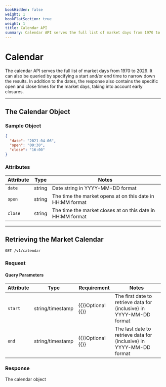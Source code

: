 ```yaml
---
bookHidden: false
weight: 1
bookFlatSection: true
weight: 1
title: Calendar API
summary: Calendar API serves the full list of market days from 1970 to 2029.
---
```


# Calendar

The calendar API serves the full list of market days from 1970 to 2029. It can also be queried by specifying a start and/or end time to narrow down the results. In addition to the dates, the response also contains the specific open and close times for the market days, taking into account early closures.

---

## **The Calendar Object**

### Sample Object

```json
{
  "date": "2021-04-06",
  "open": "09:30",
  "close": "16:00"
}
```

### Attributes

| Attribute | Type   | Notes                                                        |
| --------- | ------ | ------------------------------------------------------------ |
| `date`    | string | Date string in YYYY-MM-DD format                             |
| `open`    | string | The time the market opens at on this date in HH:MM format  |
| `close`   | string | The time the market closes at on this date in HH:MM format |

---

## **Retrieving the Market Calendar**

`GET /v1/calendar`

### Request

#### Query Parameters

| Attribute | Type             | Requirement                         | Notes                                           |
| --------- | ---------------- | ----------------------------------- | ----------------------------------------------- |
| `start`   | string/timestamp | {{<hint info>}}Optional {{</hint>}} | The first date to retrieve data for (inclusive) in YYYY-MM-DD format |
| `end`     | string/timestamp | {{<hint info>}}Optional {{</hint>}} | The last date to retrieve data for (inclusive) in YYYY-MM-DD format |

### Response

The calendar object

&nbsp;
